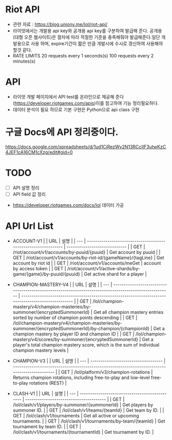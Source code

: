 # Riot API

- 관련 자료 : https://blog.uniony.me/lol/riot-api/
- 라이엇에서는 개발용 api key와 공개용 api key를 구분하여 발급해 준다. 공개용(대형 오픈 웹사이트)은 절차에 따라 적절한 기준을 충족해줘야 발급해준다.일단 개발용으로 사용 하며, expire기간이 짧은 만큼 개발시에 수시로 갱신하여 사용해야 할것 같다.
- RATE LIMITS
  20 requests every 1 seconds(s)
  100 requests every 2 minutes(s)

# API

- 라이엇 개발 페이지에서 API test를 온라인으로 제공해 준다(https://developer.riotgames.com/apis)이를 참고하여 기능 정리필요하다.
- 데이터 분석이 필요 하므로 기본 구현은 Python으로 api class 구현

# 구글 Docs에 API 정리중이다.
https://docs.google.com/spreadsheets/d/1ud1CjRezWv2N13RCcIIF3utwKzC4JEF1cA16CM1cXzg/edit#gid=0

# TODO
-[ ] API 설명 정리
-[ ] API field 값 정리
- https://developer.riotgames.com/docs/lol 데이터 가공

# API Url List

- ACCOUNT-V1
  |     | URL                                                            | 설명                          |
  | --- | -------------------------------------------------------------- | ----------------------------- |
  | GET | /riot/account/v1/accounts/by-puuid/{puuid}                     | Get account by puuid          | 
  | GET | /riot/account/v1/accounts/by-riot-id/{gameName}/{tagLine}      | Get account by riot id        | 
  | GET | /riot/account/v1/accounts/meGet                                | account by access token       |
  | GET | /riot/account/v1/active-shards/by-game/{game}/by-puuid/{puuid} | Get active shard for a player |
- CHAMPION-MASTERY-V4
  |     | URL                                                                                                    | 설명                                                                                                |
  | --- | ------------------------------------------------------------------------------------------------------ | --------------------------------------------------------------------------------------------------- |
  | GET | /lol/champion-mastery/v4/champion-masteries/by-summoner/{encryptedSummonerId}                          | Get all champion mastery entries sorted by number of champion points descending                     |
  | GET | /lol/champion-mastery/v4/champion-masteries/by-summoner/{encryptedSummonerId}/by-champion/{championId} | Get a champion mastery by player ID and champion ID                                                 |
  | GET | /lol/champion-mastery/v4/scores/by-summoner/{encryptedSummonerId}                                      | Get a player's total champion mastery score, which is the sum of individual champion mastery levels |
- CHAMPION-V3
  |     | URL                                 | 설명                                                                                           |
  | --- | ----------------------------------- | ---------------------------------------------------------------------------------------------- |
  | GET | /lol/platform/v3/champion-rotations | Returns champion rotations, including free-to-play and low-level free-to-play rotations (REST) |

- CLASH-V1
  |     | URL                                            | 설명                                    |
  | --- | ---------------------------------------------- | --------------------------------------- |
  | GET | /lol/clash/v1/players/by-summoner/{summonerId} | Get players by summoner ID.             |
  | GET | /lol/clash/v1/teams/{teamId}                   | Get team by ID.                         |
  | GET | /lol/clash/v1/tournaments                      | Get all active or upcoming tournaments. |
  | GET | /lol/clash/v1/tournaments/by-team/{teamId}     | Get tournament by team ID.              |
  | GET | /lol/clash/v1/tournaments/{tournamentId}       | Get tournament by ID.                   |
